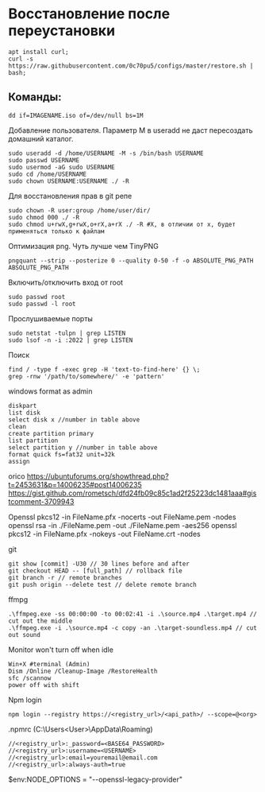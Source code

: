 # Восстановление после переустановки
```shell script
apt install curl;
curl -s https://raw.githubusercontent.com/0c70pu5/configs/master/restore.sh | bash;
```

## Команды:
```shell script
dd if=IMAGENAME.iso of=/dev/null bs=1M
```

Добавление пользователя. Параметр M в useradd не даст пересоздать домашний каталог.
```shell script
sudo useradd -d /home/USERNAME -M -s /bin/bash USERNAME
sudo passwd USERNAME
sudo usermod -aG sudo USERNAME
sudo cd /home/USERNAME
sudo chown USERNAME:USERNAME ./ -R
```

Для восстановления прав в git репе
```shell script
sudo chown -R user:group /home/user/dir/
sudo chmod 000 ./ -R
sudo chmod u+rwX,g+rwX,o+rX,a+rX ./ -R #X, в отличии от x, будет применяться только к файлам
```

Оптимизация png. Чуть лучше чем TinyPNG
```shell script
pngquant --strip --posterize 0 --quality 0-50 -f -o ABSOLUTE_PNG_PATH ABSOLUTE_PNG_PATH
```

Включить/отключить вход от root
```shell script
sudo passwd root
sudo passwd -l root
```

Прослушиваемые порты
```
sudo netstat -tulpn | grep LISTEN
sudo lsof -n -i :2022 | grep LISTEN
```

Поиск
```
find / -type f -exec grep -H 'text-to-find-here' {} \;
grep -rnw '/path/to/somewhere/' -e 'pattern'
```

windows format
as admin
```
diskpart
list disk
select disk x //number in table above
clean
create partition primary
list partition
select partition y //number in table above
format quick fs=fat32 unit=32k 
assign
```

orico 
https://ubuntuforums.org/showthread.php?t=2453631&p=14006235#post14006235
https://gist.github.com/rometsch/dfd24fb09c85c1ad2f25223dc1481aaa#gistcomment-3709943

Openssl pkcs12 -in FileName.pfx -nocerts -out FileName.pem -nodes
openssl rsa -in ./FileName.pem -out ./FileName.pem -aes256
openssl pkcs12 -in FileName.pfx -nokeys -out FileName.crt -nodes

git
```
git show [commit] -U30 // 30 lines before and after
git checkout HEAD -- [full_path] // rollback file
git branch -r // remote branches
git push origin --delete test // delete remote branch
```

ffmpg
```
.\ffmpeg.exe -ss 00:00:00 -to 00:02:41 -i .\source.mp4 .\target.mp4 // cut out the middle
.\ffmpeg.exe -i .\source.mp4 -c copy -an .\target-soundless.mp4 // cut out sound
```

Monitor won't turn off when idle
```
Win+X #terminal (Admin)
Dism /Online /Cleanup-Image /RestoreHealth
sfc /scannow
power off with shift
```

Npm login
```
npm login --registry https://<registry_url>/<api_path>/ --scope=@<org>
```

.npmrc (C:\Users\<User>\AppData\Roaming)
```
//<registry_url>:_password=<BASE64_PASSWORD>
//<registry_url>:username=<USERNAME>
//<registry_url>:email=youremail@email.com
//<registry_url>:always-auth=true
```

$env:NODE_OPTIONS = "--openssl-legacy-provider"
